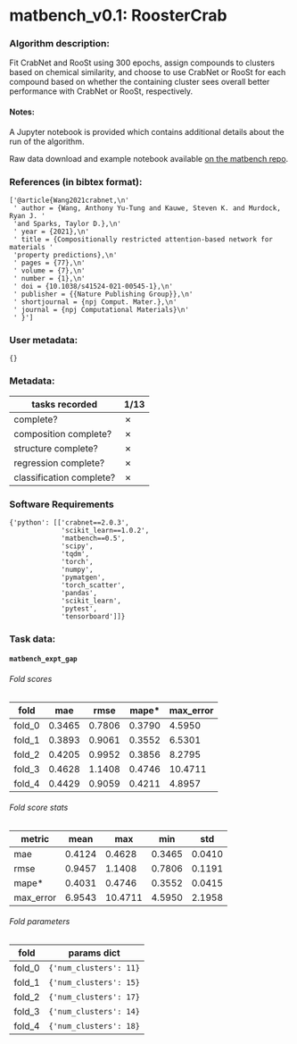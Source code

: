 # matbench_v0.1: RoosterCrab

### Algorithm description: 

Fit CrabNet and RooSt using 300 epochs, assign compounds to clusters based on chemical similarity, and choose to use CrabNet or RooSt for each compound based on whether the containing cluster sees overall better performance with CrabNet or RooSt, respectively.

#### Notes:
A Jupyter notebook is provided which contains additional details about the run of the algorithm.

Raw data download and example notebook available [on the matbench repo](https://github.com/hackingmaterials/matbench/tree/main/benchmarks/matbench_v0.1_roostercrab).

### References (in bibtex format): 

```
['@article{Wang2021crabnet,\n'
 ' author = {Wang, Anthony Yu-Tung and Kauwe, Steven K. and Murdock, Ryan J. '
 'and Sparks, Taylor D.},\n'
 ' year = {2021},\n'
 ' title = {Compositionally restricted attention-based network for materials '
 'property predictions},\n'
 ' pages = {77},\n'
 ' volume = {7},\n'
 ' number = {1},\n'
 ' doi = {10.1038/s41524-021-00545-1},\n'
 ' publisher = {{Nature Publishing Group}},\n'
 ' shortjournal = {npj Comput. Mater.},\n'
 ' journal = {npj Computational Materials}\n'
 ' }']
```

### User metadata:

```
{}
```

### Metadata:

| tasks recorded | 1/13 |
|----------------|-------------------------------------|
| complete? | ✗ | 
| composition complete? | ✗ | 
| structure complete? | ✗ | 
| regression complete? | ✗ | 
| classification complete? | ✗ | 

### Software Requirements

```
{'python': [['crabnet==2.0.3',
             'scikit_learn==1.0.2',
             'matbench==0.5',
             'scipy',
             'tqdm',
             'torch',
             'numpy',
             'pymatgen',
             'torch_scatter',
             'pandas',
             'scikit_learn',
             'pytest',
             'tensorboard']]}
```

### Task data:

#### `matbench_expt_gap`

###### Fold scores

| fold | mae | rmse | mape* | max_error |
|------ |------ |------ |------ |------ |
 | fold_0 | 0.3465| 0.7806| 0.3790| 4.5950 |
 | fold_1 | 0.3893| 0.9061| 0.3552| 6.5301 |
 | fold_2 | 0.4205| 0.9952| 0.3856| 8.2795 |
 | fold_3 | 0.4628| 1.1408| 0.4746| 10.4711 |
 | fold_4 | 0.4429| 0.9059| 0.4211| 4.8957 |


###### Fold score stats

| metric | mean | max | min | std |
|--------|------|-----|-----|-----|
| mae | 0.4124 | 0.4628 | 0.3465 | 0.0410 |
| rmse | 0.9457 | 1.1408 | 0.7806 | 0.1191 |
| mape* | 0.4031 | 0.4746 | 0.3552 | 0.0415 |
| max_error | 6.9543 | 10.4711 | 4.5950 | 2.1958 |


###### Fold parameters

| fold | params dict|
|------|------------|
| fold_0 | `{'num_clusters': 11}` |
| fold_1 | `{'num_clusters': 15}` |
| fold_2 | `{'num_clusters': 17}` |
| fold_3 | `{'num_clusters': 14}` |
| fold_4 | `{'num_clusters': 18}` |




